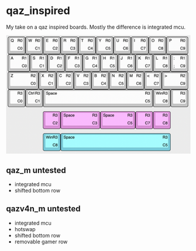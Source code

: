 # qaz_inspired

My take on a qaz inspired boards. Mostly the difference is integrated mcu.

![KLE Diagram](./qaz_m/docs/KLE.png "KLE Diagram")

## qaz_m **untested**

- integrated mcu
- shifted bottom row

## qazv4n_m **untested**

- integrated mcu
- hotswap
- shifted bottom row
- removable gamer row
